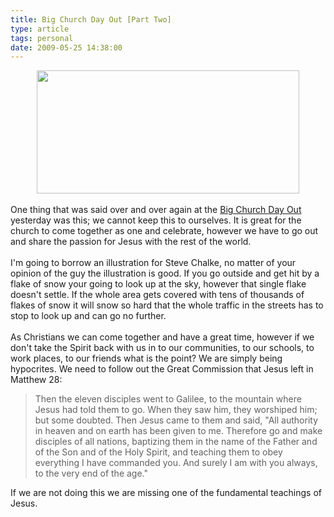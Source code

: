 ```yaml
---
title: Big Church Day Out [Part Two]
type: article
tags: personal
date: 2009-05-25 14:38:00
---
```

<div class="separator" style="clear:both;text-align:center;"><a href="http://img25.imageshack.us/img25/1668/tbcdomastermk2.jpg"><img border="0" height="197" src="http://img25.imageshack.us/img25/1668/tbcdomastermk2.jpg" width="420" /></a></div><br />One thing that was said over and over again at the <a href="http://www.thebigchurchdayout.com/">Big Church Day Out</a> yesterday was this; we cannot keep this to ourselves.  It is great for the church to come together as one and celebrate, however we have to go out and share the passion for Jesus with the rest of the world.<br /><br />I'm going to borrow an illustration for Steve Chalke, no matter of your opinion of the guy the illustration is good.  If you go outside and get hit by a flake of snow your going to look up at the sky, however that single flake doesn't settle.  If the whole area gets covered with tens of thousands of flakes of snow it will snow so hard that the whole traffic in the streets has to stop to look up and can go no further.<br /><br />As Christians we can come together and have a great time, however if we don't take the Spirit back with us in to our communities, to our schools, to work places, to our friends what is the point?  We are simply being hypocrites.  We need to follow out the Great Commission that Jesus left in Matthew 28:<br /><blockquote>Then the eleven disciples went to Galilee, to the mountain where Jesus had told them to go. When they saw him, they worshiped him; but some doubted. Then Jesus came to them and said, "All authority in heaven and on earth has been given to me. Therefore go and make disciples of all nations, baptizing them in the name of the Father and of the Son and of the Holy Spirit, and teaching them to obey everything I have commanded you. And surely I am with you always, to the very end of the age."</blockquote>If we are not doing this we are missing one of the fundamental teachings of Jesus.<div class="blogger-post-footer"><img width='1' height='1' src='https://blogger.googleusercontent.com/tracker/31453821-5353869977080319502?l=www.jamesdoc.co.uk' alt='' /></div>
